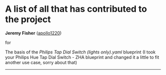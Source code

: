 # A list of all that has contributed to the project

**Jeremy Fisher** ([apollo1220](https://community.home-assistant.io/u/apollo1220)) 

for 

The basis of the *Philips Tap Dial Switch (lights only).yaml* blueprint (I took your Philips Hue Tap Dial Switch - ZHA blueprint and changed it a little to fit another use case, sorry about that)

---


